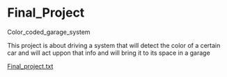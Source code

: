 # Final_Project
Color_coded_garage_system


This project is about driving a system that will detect the color of a certain car and will act uppon that info and will bring it to its 
space in a garage



[Final_project.txt](https://github.com/GRMLJE/Final_Project/files/10098608/Final_project.txt)
